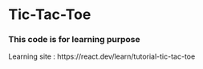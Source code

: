 # Tic-Tac-Toe
<h3> This code is for learning purpose </h3>
Learning site : https://react.dev/learn/tutorial-tic-tac-toe
